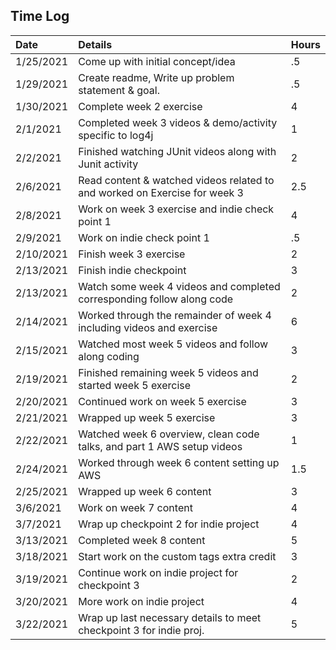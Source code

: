 ## Time Log ##


| Date      | Details | Hours |
|:----------|:--------|:------|
|1/25/2021 | Come up with initial concept/idea |.5|
|1/29/2021|Create readme, Write up problem statement & goal. |.5|
|1/30/2021|Complete week 2 exercise|4|
|2/1/2021|Completed week 3 videos & demo/activity specific to log4j|1|
|2/2/2021|Finished watching JUnit videos along with Junit activity|2|
|2/6/2021|Read content & watched videos related to and worked on Exercise for week 3|2.5|
|2/8/2021|Work on week 3 exercise and indie check point 1|4|
|2/9/2021|Work on indie check point 1|.5|
|2/10/2021|Finish week 3 exercise|2|
|2/13/2021|Finish indie checkpoint|3|
|2/13/2021|Watch some week 4 videos and completed corresponding follow along code|2|
|2/14/2021|Worked through the remainder of week 4 including videos and exercise|6|
|2/15/2021|Watched most week 5 videos and follow along coding|3|
|2/19/2021|Finished remaining week 5 videos and started week 5 exercise|2|
|2/20/2021|Continued work on week 5 exercise|3|
|2/21/2021|Wrapped up week 5 exercise|3|
|2/22/2021|Watched week 6 overview, clean code talks, and part 1 AWS setup videos |1|
|2/24/2021|Worked through week 6 content setting up AWS|1.5|
|2/25/2021|Wrapped up week 6 content|3|
|3/6/2021|Work on week 7 content |4|
|3/7/2021|Wrap up checkpoint 2 for indie project|4|
|3/13/2021|Completed week 8 content|5|
|3/18/2021|Start work on the custom tags extra credit|3|
|3/19/2021|Continue work on indie project for checkpoint 3|2|
|3/20/2021|More work on indie project|4|
|3/22/2021|Wrap up last necessary details to meet checkpoint 3 for indie proj.|5|
